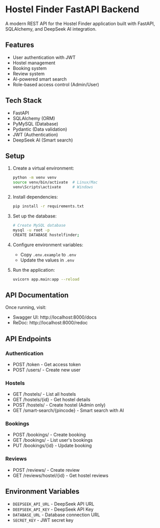 # Hostel Finder FastAPI Backend

A modern REST API for the Hostel Finder application built with FastAPI, SQLAlchemy, and DeepSeek AI integration.

## Features

- User authentication with JWT
- Hostel management
- Booking system
- Review system
- AI-powered smart search
- Role-based access control (Admin/User)

## Tech Stack

- FastAPI
- SQLAlchemy (ORM)
- PyMySQL (Database)
- Pydantic (Data validation)
- JWT (Authentication)
- DeepSeek AI (Smart search)

## Setup

1. Create a virtual environment:
   ```bash
   python -m venv venv
   source venv/bin/activate  # Linux/Mac
   venv\Scripts\activate     # Windows
   ```

2. Install dependencies:
   ```bash
   pip install -r requirements.txt
   ```

3. Set up the database:
   ```bash
   # Create MySQL database
   mysql -u root -p
   CREATE DATABASE hostelfinder;
   ```

4. Configure environment variables:
   - Copy `.env.example` to `.env`
   - Update the values in `.env`

5. Run the application:
   ```bash
   uvicorn app.main:app --reload
   ```

## API Documentation

Once running, visit:
- Swagger UI: http://localhost:8000/docs
- ReDoc: http://localhost:8000/redoc

## API Endpoints

### Authentication
- POST /token - Get access token
- POST /users/ - Create new user

### Hostels
- GET /hostels/ - List all hostels
- GET /hostels/{id} - Get hostel details
- POST /hostels/ - Create hostel (Admin only)
- GET /smart-search/{pincode} - Smart search with AI

### Bookings
- POST /bookings/ - Create booking
- GET /bookings/ - List user's bookings
- PUT /bookings/{id} - Update booking

### Reviews
- POST /reviews/ - Create review
- GET /reviews/hostel/{id} - Get hostel reviews

## Environment Variables

- `DEEPSEEK_API_URL` - DeepSeek API URL
- `DEEPSEEK_API_KEY` - DeepSeek API Key
- `DATABASE_URL` - Database connection URL
- `SECRET_KEY` - JWT secret key
